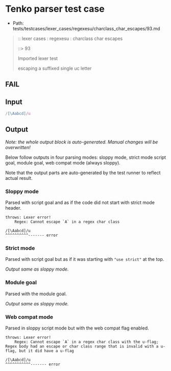# Tenko parser test case

- Path: tests/testcases/lexer_cases/regexesu/charclass_char_escapes/93.md

> :: lexer cases : regexesu : charclass char escapes
>
> ::> 93
>
> Imported lexer test
>
> escaping a suffixed single uc letter

## FAIL

## Input

`````js
/[\Aabcd]/u
`````

## Output

_Note: the whole output block is auto-generated. Manual changes will be overwritten!_

Below follow outputs in four parsing modes: sloppy mode, strict mode script goal, module goal, web compat mode (always sloppy).

Note that the output parts are auto-generated by the test runner to reflect actual result.

### Sloppy mode

Parsed with script goal and as if the code did not start with strict mode header.

`````
throws: Lexer error!
    Regex: Cannot escape `A` in a regex char class

/[\Aabcd]/u
^^^^^^^^^^------- error
`````

### Strict mode

Parsed with script goal but as if it was starting with `"use strict"` at the top.

_Output same as sloppy mode._

### Module goal

Parsed with the module goal.

_Output same as sloppy mode._

### Web compat mode

Parsed in sloppy script mode but with the web compat flag enabled.

`````
throws: Lexer error!
    Regex: Cannot escape `A` in a regex char class with the u-flag; Regex body had an escape or char class range that is invalid with a u-flag, but it did have a u-flag

/[\Aabcd]/u
^^^^^^^^^^^------- error
`````

